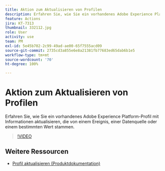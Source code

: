 ```yaml
---
title: Aktion zum Aktualisieren von Profilen
description: Erfahren Sie, wie Sie ein vorhandenes Adobe Experience Platform-Profil mit Informationen aktualisieren, die von einem Ereignis, einer Datenquelle oder einem bestimmten Wert stammen.
feature: Actions
jira: KT-7313
thumbnail: 332112.jpg
role: User
activity: use
team: PM
exl-id: 5e45b702-2c99-49ad-ae00-65f7555acd09
source-git-commit: 2735cd3a855e6e8a21381fb77683ed65dab6b1e5
workflow-type: tm+mt
source-wordcount: '70'
ht-degree: 100%

---
```


# Aktion zum Aktualisieren von Profilen

Erfahren Sie, wie Sie ein vorhandenes Adobe Experience Platform-Profil mit Informationen aktualisieren, die von einem Ereignis, einer Datenquelle oder einem bestimmten Wert stammen.

>[!VIDEO](https://video.tv.adobe.com/v/332112?quality=12&learn=on)

## Weitere Ressourcen

* [Profil aktualisieren (Produktdokumentation)](https://experienceleague.adobe.com/docs/journeys/using/building-journeys/about-journey-building/action-activities/update-profiles.html?lang=de#important-notes)

